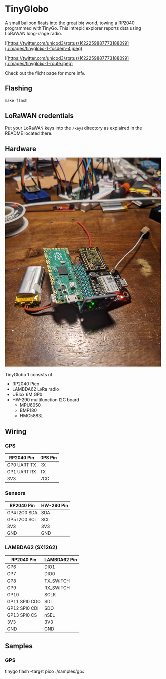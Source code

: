 # TinyGlobo

A small balloon floats into the great big world, towing a RP2040 programmed with TinyGo. This intrepid explorer reports data using LoRaWAN long-range radio.

![https://twitter.com/unicod3/status/1622259887773188099](./images/tinyglobo-1-fosdem-4.jpeg)

![https://twitter.com/unicod3/status/1622259887773188099](./images/tinyglobo-1-route.jpeg)

Check out the [flight](./flights.md) page for more info.

## Flashing

```
make flash
```

## LoRaWAN credentials

Put your LoRaWAN keys into the `/keys` directory as explained in the README located there.


## Hardware

![TinyGlobo 1 board](./images/tinyglobo-1-board.jpeg)

TinyGlobo 1 consists of:

- RP2040 Pico
- LAMBDA62 LoRa radio
- UBlox 6M GPS
- HW-290 multifunction I2C board
    - MPU6050
    - BMP180
    - HMC5883L

## Wiring

### GPS

| RP2040 Pin | GPS Pin |
|------------|---------|
| GP0 UART TX | RX |
| GP1 UART RX | TX |
| 3V3 | VCC |

### Sensors

| RP2040 Pin | HW-290 Pin |
|------------|---------|
| GP4 I2C0 SDA | SDA |
| GP5 I2C0 SCL | SCL |
| 3V3 | 3V3 |
| GND | GND |

### LAMBDA62 (SX1262)

| RP2040 Pin | LAMBDA62 Pin |
|------------|---------|
| GP6 | DIO1 |
| GP7 | DIO0 |
| GP8 | TX_SWITCH |
| GP9 | RX_SWITCH |
| GP10 | SCLK |
| GP11 SPI0 CDO | SDI |
| GP12 SPI0 CDI | SDO |
| GP13 SPI0 CS | nSEL |
| 3V3 | 3V3 |
| GND | GND |

## Samples

### GPS

tinygo flash -target pico ./samples/gps


